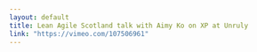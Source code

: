 ```yaml
---
layout: default
title: Lean Agile Scotland talk with Aimy Ko on XP at Unruly
link: "https://vimeo.com/107506961"
---
```

